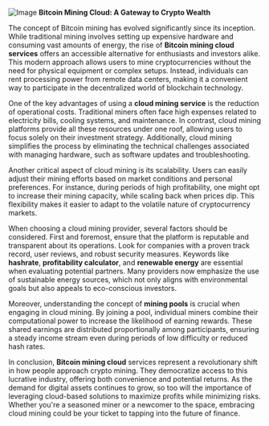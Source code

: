 
![Image](https://github.com/user-attachments/assets/b8266eee-691e-4ee1-99ef-bfa10d234fd4)
**Bitcoin Mining Cloud: A Gateway to Crypto Wealth**

The concept of Bitcoin mining has evolved significantly since its inception. While traditional mining involves setting up expensive hardware and consuming vast amounts of energy, the rise of **Bitcoin mining cloud services** offers an accessible alternative for enthusiasts and investors alike. This modern approach allows users to mine cryptocurrencies without the need for physical equipment or complex setups. Instead, individuals can rent processing power from remote data centers, making it a convenient way to participate in the decentralized world of blockchain technology.

One of the key advantages of using a **cloud mining service** is the reduction of operational costs. Traditional miners often face high expenses related to electricity bills, cooling systems, and maintenance. In contrast, cloud mining platforms provide all these resources under one roof, allowing users to focus solely on their investment strategy. Additionally, cloud mining simplifies the process by eliminating the technical challenges associated with managing hardware, such as software updates and troubleshooting.

Another critical aspect of cloud mining is its scalability. Users can easily adjust their mining efforts based on market conditions and personal preferences. For instance, during periods of high profitability, one might opt to increase their mining capacity, while scaling back when prices dip. This flexibility makes it easier to adapt to the volatile nature of cryptocurrency markets.

When choosing a cloud mining provider, several factors should be considered. First and foremost, ensure that the platform is reputable and transparent about its operations. Look for companies with a proven track record, user reviews, and robust security measures. Keywords like **hashrate**, **profitability calculator**, and **renewable energy** are essential when evaluating potential partners. Many providers now emphasize the use of sustainable energy sources, which not only aligns with environmental goals but also appeals to eco-conscious investors.

Moreover, understanding the concept of **mining pools** is crucial when engaging in cloud mining. By joining a pool, individual miners combine their computational power to increase the likelihood of earning rewards. These shared earnings are distributed proportionally among participants, ensuring a steady income stream even during periods of low difficulty or reduced hash rates.

In conclusion, **Bitcoin mining cloud** services represent a revolutionary shift in how people approach crypto mining. They democratize access to this lucrative industry, offering both convenience and potential returns. As the demand for digital assets continues to grow, so too will the importance of leveraging cloud-based solutions to maximize profits while minimizing risks. Whether you're a seasoned miner or a newcomer to the space, embracing cloud mining could be your ticket to tapping into the future of finance.